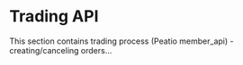 
# Trading API 

This section contains trading process (Peatio member_api) - creating/canceling orders...
